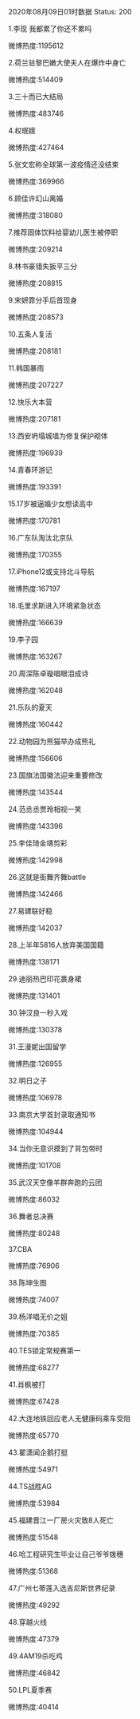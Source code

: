 2020年08月09日01时数据
Status: 200

1.李现 我都累了你还不累吗

微博热度:1195612

2.荷兰驻黎巴嫩大使夫人在爆炸中身亡

微博热度:514409

3.三十而已大结局

微博热度:483746

4.权珉娥

微博热度:427464

5.张文宏称全球第一波疫情还没结束

微博热度:369966

6.顾佳许幻山离婚

微博热度:318080

7.推荐固体饮料给婴幼儿医生被停职

微博热度:209214

8.林书豪错失扳平三分

微博热度:208815

9.宋妍霏分手后首现身

微博热度:208573

10.五条人复活

微博热度:208181

11.韩国暴雨

微博热度:207227

12.快乐大本营

微博热度:207181

13.西安坍塌城墙为修复保护砌体

微博热度:196939

14.青春环游记

微博热度:193391

15.17岁被逼婚少女想读高中

微博热度:170781

16.广东队淘汰北京队

微博热度:170355

17.iPhone12或支持北斗导航

微博热度:167197

18.毛里求斯进入环境紧急状态

微博热度:166639

19.李子园

微博热度:163267

20.周深陈卓璇唱眼泪成诗

微博热度:162048

21.乐队的夏天

微博热度:160442

22.动物园为熊猫举办成熊礼

微博热度:156606

23.国旗法国徽法迎来重要修改

微博热度:143544

24.范丞丞贾玲相视一笑

微博热度:143396

25.李佳琦金靖剪彩

微博热度:142998

26.这就是街舞齐舞battle

微博热度:142466

27.易建联好稳

微博热度:142037

28.上半年5816人放弃美国国籍

微博热度:138171

29.迪丽热巴印花裹身裙

微博热度:131401

30.钟汉良一秒入戏

微博热度:130378

31.王漫妮出国留学

微博热度:126955

32.明日之子

微博热度:106978

33.南京大学首封录取通知书

微博热度:104944

34.当你无意识摸到了背包带时

微博热度:101708

35.武汉天空像羊群奔跑的云团

微博热度:86032

36.舞者总决赛

微博热度:80248

37.CBA

微博热度:76906

38.陈坤生图

微博热度:74007

39.杨洋唱无价之姐

微博热度:70385

40.TES锁定常规赛第一

微博热度:68277

41.肖枫被打

微博热度:67428

42.大连地铁回应老人无健康码乘车受阻

微博热度:65770

43.翟潇闻企鹅打挺

微博热度:54971

44.TS战胜AG

微博热度:53984

45.福建晋江一厂房火灾致8人死亡

微博热度:51548

46.哈工程研究生毕业让自己爷爷拨穗

微博热度:51368

47.广州七蒂莲入选吉尼斯世界纪录

微博热度:49292

48.穿越火线

微博热度:47379

49.4AM19杀吃鸡

微博热度:46842

50.LPL夏季赛

微博热度:40414

